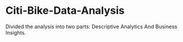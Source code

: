 # Citi-Bike-Data-Analysis

Divided the analysis into two parts: Descriptive Analytics And Business Insights. 
